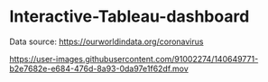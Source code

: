 # Interactive-Tableau-dashboard
Data source: https://ourworldindata.org/coronavirus

https://user-images.githubusercontent.com/91002274/140649771-b2e7682e-e684-476d-8a93-0da97e1f62df.mov
